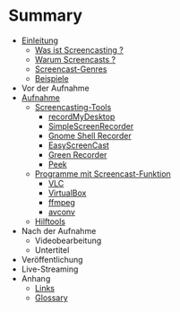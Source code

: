 # Summary

* [Einleitung](chapters/01_Einleitung/einleitung.md)
    * [Was ist Screencasting ?](chapters/01_Einleitung/was_ist_screencasting.md)
    * [Warum Screencasts ?](chapters/01_Einleitung/warum_screencasts.md)
    * [Screencast-Genres](chapters/01_Einleitung/screencast_genres.md)
    * [Beispiele](chapters/01_Einleitung/beispiele.md)
* Vor der Aufnahme
* [Aufnahme](chapters/03_Aufnahme/aufnahme.md)
    * [Screencasting-Tools](chapters/03_Aufnahme/screencasting-tools.md)
        * [recordMyDesktop](chapters/03_Aufnahme/recordmydesktop.md)
        * [SimpleScreenRecorder](chapters/03_Aufnahme/simplescreenrecorder.md)
        * [Gnome Shell Recorder](chapters/03_Aufnahme/gnome_shell_recorder.md)
        * [EasyScreenCast](chapters/03_Aufnahme/easyscreencast.md)
        * [Green Recorder](chapters/03_Aufnahme/greenrecorder.md)
        * [Peek](chapters/03_Aufnahme/peek.md)
    * [Programme mit Screencast-Funktion](chapters/03_Aufnahme/programme_mit_screencast-funktion.md)
        * [VLC](chapters/03_Aufnahme/vlc.md)
        * [VirtualBox](chapters/03_Aufnahme/virtualbox.md)
        * [ffmpeg](chapters/03_Aufnahme/ffmpeg.md)
        * [avconv](chapters/03_Aufnahme/avconv.md)
    * [Hilftools](chapters/03_Aufnahme/hilftools.md)
* Nach der Aufnahme
    * Videobearbeitung
    * Untertitel
* Veröffentlichung
* Live-Streaming
* Anhang
    * [Links](chapters/05_Anhang/links.md)
    * [Glossary](GLOSSARY.md)

